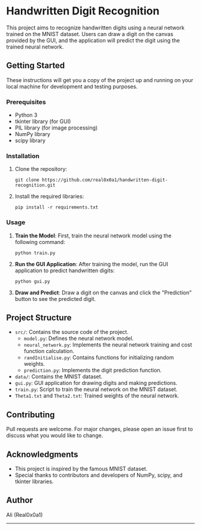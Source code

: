 # Handwritten Digit Recognition

This project aims to recognize handwritten digits using a neural network trained on the MNIST dataset. Users can draw a digit on the canvas provided by the GUI, and the application will predict the digit using the trained neural network.

## Getting Started

These instructions will get you a copy of the project up and running on your local machine for development and testing purposes.

### Prerequisites

- Python 3
- tkinter library (for GUI)
- PIL library (for image processing)
- NumPy library
- scipy library

### Installation

1. Clone the repository:

   ```
   git clone https://github.com/real0x0a1/handwritten-digit-recognition.git
   ```

2. Install the required libraries:

   ```
   pip install -r requirements.txt
   ```

### Usage

1. **Train the Model**: 
   First, train the neural network model using the following command:

   ```
   python train.py
   ```

2. **Run the GUI Application**: 
   After training the model, run the GUI application to predict handwritten digits:

   ```
   python gui.py
   ```

3. **Draw and Predict**: 
   Draw a digit on the canvas and click the "Prediction" button to see the predicted digit.

## Project Structure

- `src/`: Contains the source code of the project.
  - `model.py`: Defines the neural network model.
  - `neural_network.py`: Implements the neural network training and cost function calculation.
  - `randInitialise.py`: Contains functions for initializing random weights.
  - `prediction.py`: Implements the digit prediction function.
- `data/`: Contains the MNIST dataset.
- `gui.py`: GUI application for drawing digits and making predictions.
- `train.py`: Script to train the neural network on the MNIST dataset.
- `Theta1.txt` and `Theta2.txt`: Trained weights of the neural network.

## Contributing

Pull requests are welcome. For major changes, please open an issue first to discuss what you would like to change.


## Acknowledgments

- This project is inspired by the famous MNIST dataset.
- Special thanks to contributors and developers of NumPy, scipy, and tkinter libraries.

## Author

Ali (Real0x0a1)

---
